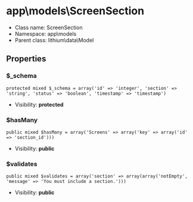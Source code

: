 app\models\ScreenSection
===============






* Class name: ScreenSection
* Namespace: app\models
* Parent class: lithium\data\Model





Properties
----------


### $_schema

    protected mixed $_schema = array('id' => 'integer', 'section' => 'string', 'status' => 'boolean', 'timestamp' => 'timestamp')





* Visibility: **protected**


### $hasMany

    public mixed $hasMany = array('Screens' => array('key' => array('id' => 'section_id')))





* Visibility: **public**


### $validates

    public mixed $validates = array('section' => array(array('notEmpty', 'message' => 'You must include a section.')))





* Visibility: **public**



